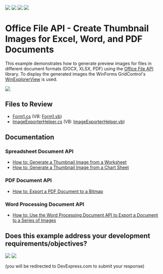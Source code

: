 <!-- default badges list -->
![](https://img.shields.io/endpoint?url=https://codecentral.devexpress.com/api/v1/VersionRange/143175290/24.1.3%2B)
[![](https://img.shields.io/badge/Open_in_DevExpress_Support_Center-FF7200?style=flat-square&logo=DevExpress&logoColor=white)](https://supportcenter.devexpress.com/ticket/details/T830551)
[![](https://img.shields.io/badge/📖_How_to_use_DevExpress_Examples-e9f6fc?style=flat-square)](https://docs.devexpress.com/GeneralInformation/403183)
[![](https://img.shields.io/badge/💬_Leave_Feedback-feecdd?style=flat-square)](#does-this-example-address-your-development-requirementsobjectives)
<!-- default badges end -->

# Office File API - Create Thumbnail Images for Excel, Word, and PDF Documents

This example demonstrates how to generate preview images for files in different document formats (DOCX, XLSX, PDF) using the [Office File API](https://docs.devexpress.com/OfficeFileAPI/14911/Office-File-API) library. To display the generated images the WinForms GridControl's [WinExplorerView](https://docs.devexpress.com/WindowsForms/114759/Controls-and-Libraries/Data-Grid/Views/WinExplorer-View) is used.

![](./Images/Thumbnails.png)

## Files to Review

* [Form1.cs](./CS/Form1.cs) (VB: [Form1.vb](./VB/Form1.vb))
* [ImageExporterHelper.cs](./CS/ImageExporterHelper.cs) (VB: [ImageExporterHelper.vb](./VB/ImageExporterHelper.vb))

## Documentation

### Spreadsheet Document API

* [How to: Generate a Thumbnail Image from a Worksheet](https://docs.devexpress.com/OfficeFileAPI/403376/spreadsheet-document-api/examples/worksheets/how-to-generate-a-thumbnail-from-a-worksheet)
* [How to: Generate a Thumbnail Image from a Chart Sheet](https://docs.devexpress.com/OfficeFileAPI/403379/spreadsheet-document-api/examples/charts/how-to-generate-a-thumbnail-from-a-chart-sheet)

### PDF Document API

* [How to: Export a PDF Document to a Bitmap](https://docs.devexpress.com/OfficeFileAPI/120344/pdf-document-api/examples/export-a-pdf-document-to-an-image/how-to-export-a-pdf-document-to-a-bitmap)

### Word Processing Document API

* [How to: Use the Word Processing Document API to Export a Document to a Series of Images](https://docs.devexpress.com/OfficeFileAPI/404872/word-processing-document-api/examples/export/how-to-export-a-document-to-a-series-of-images?v=24.1)

<!-- feedback -->
## Does this example address your development requirements/objectives?

[<img src="https://www.devexpress.com/support/examples/i/yes-button.svg"/>](https://www.devexpress.com/support/examples/survey.xml?utm_source=github&utm_campaign=office-file-api-create-thumbnail-images-for-docx-xlsx-pdf-files&~~~was_helpful=yes) [<img src="https://www.devexpress.com/support/examples/i/no-button.svg"/>](https://www.devexpress.com/support/examples/survey.xml?utm_source=github&utm_campaign=office-file-api-create-thumbnail-images-for-docx-xlsx-pdf-files&~~~was_helpful=no)

(you will be redirected to DevExpress.com to submit your response)
<!-- feedback end -->
